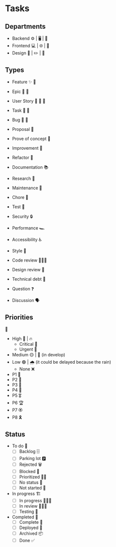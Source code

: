 # Tasks

## Departments

- Backend ⚙ | 🖥 | 🧠
- Frontend 💻 | 🌐 | 📱
- Design 🎨 | ✏️ | 📐

## Types

- Feature ✨ 🎁
- Epic 🔴 🏰
- User Story 📕 🔴 📖
- Task 🔨 📝
- Bug 🐞 🐛

- Proposal 📜
- Prove of concept 🧪
- Improvement 🌟
- Refactor 🧹
- Documentation 📚
- Research 📖
- Maintenance 🧰
- Chore 🧹
- Test 🧪
- Security 🔒
- Performance 🏎
- Accessibility ♿
- Style 🎨
- Code review 👨🏾‍💻
- Design review 🎨
- Technical debt 🏦
- Question ❓
- Discussion 🗣

## Priorities

💎

- High 🔴 | 🔥
  - Critical 🚧
  - Urgent 🚨
- Medium 🟡 | 🌱 (in develop)
- Low 🟢 | 🌧 (it could be delayed because the rain)
  - None ❌
- P1 🥇
- P2 🥈
- P3 🥉
- P4 🏅
- P5 🎖
- P6 🏆
- P7 🏵
- P8 🎗

## Status

- To do 📝
  - [ ] Backlog 🗄
  - [ ] Parking lot 🅿
  - [ ] Rejected 🗑
  - [ ] Blocked 🛑
  - [ ] Prioritized 👍🏾
  - [ ] No status 📌
  - [ ] Not started 🚫

- In progress 🏗
  - [ ] In progress 👷🏾‍♂️
  - [ ] In review 👨🏾‍💻
  - [ ] Testing 🧪

- Completed 🎉
  - [ ] Complete 🙌
  - [ ] Deployed 🚀
  - [ ] Archived 📦
  - [ ] Done ✅
